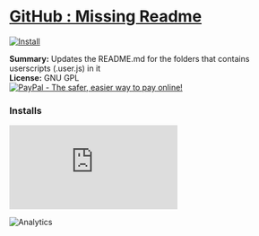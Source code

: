 # [GitHub : Missing Readme](.)

[![Install](../../resources/image/install_button.jpg)](../../../../raw/master/scripts/GitHub_Missing_Readme/main.user.js)

**Summary:** Updates the README.md for the folders that contains userscripts (.user.js) in it<br />
**License:** GNU GPL<br />
[![PayPal - The safer, easier way to pay online!](https://www.paypalobjects.com/en_US/i/btn/btn_donate_SM.gif "PayPal - The safer, easier way to pay online!")](https://goo.gl/DNfg2w)

### Installs

![Daily installs](https://gm.wesley.eti.br/count.php?id=scripts/GitHub_Missing_Readme/main.user.js&type=image)

![Analytics](https://ga-beacon.appspot.com/UA-462297-6/master/GitHub_Missing_Readme?pixel)
